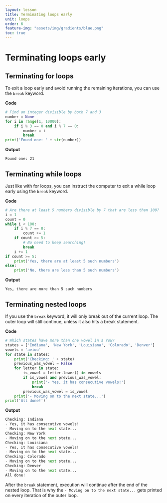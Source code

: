 ```yaml
---
layout: lesson
title: Terminating loops early
unit: loops
order: 6
feature-img: "assets/img/gradients/blue.png"
toc: true
---
```


# Terminating loops early

## Terminating for loops

To exit a loop early and avoid running the remaining iterations, you can use the `break` keyword.

**Code**

```python
# Find an integer divisible by both 7 and 3
number = None
for i in range(1, 10000):
    if i % 3 == 0 and i % 7 == 0:
        number = i
        break
print('Found one: ' + str(number))
```

**Output**

```
Found one: 21
```

## Terminating while loops

Just like with for loops, you can instruct the computer to exit a while loop early using the `break` keyword.

**Code**

```python
# Are there at least 5 numbers divisible by 7 that are less than 100?
i = 1
count = 0
while i < 100:
    if i % 7 == 0:
        count += 1
    if count >= 5:
        # No need to keep searching!
        break
    i += 1
if count >= 5:
    print('Yes, there are at least 5 such numbers')
else:
    print('No, there are less than 5 such numbers')
```

**Output**

```
Yes, there are more than 5 such numbers
```

## Terminating nested loops

If you use the `break` keyword, it will only break out of the current loop. The outer loop will still continue, unless it also hits a break statement.

**Code**

```python
# Which states have more than one vowel in a row?
states = ['Indiana', 'New York', 'Louisiana', 'Colorado', 'Denver']
vowels = 'aeiou'
for state in states:
    print('Checking: ' + state)
    previous_was_vowel = False
    for letter in state:
        is_vowel = letter.lower() in vowels
        if is_vowel and previous_was_vowel:
            print('- Yes, it has consecutive vowels!')
            break
        previous_was_vowel = is_vowel
    print('- Moving on to the next state...')
print('All done!')
```

**Output**

```python
Checking: Indiana
- Yes, it has consecutive vowels!
- Moving on to the next state...
Checking: New York
- Moving on to the next state...
Checking: Louisiana
- Yes, it has consecutive vowels!
- Moving on to the next state...
Checking: Colorado
- Moving on to the next state...
Checking: Denver
- Moving on to the next state...
All done!
```

After the `break` statement, execution will continue after the end of the nested loop. That is why the `- Moving on to the next state...` gets printed on every iteration of the outer loop.
